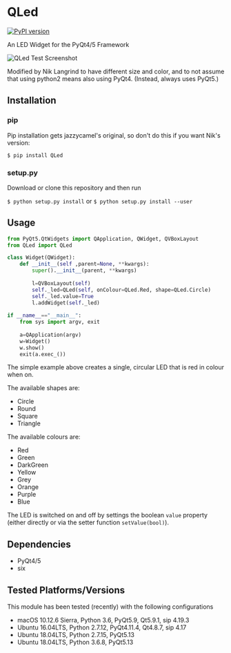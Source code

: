 # QLed

[![PyPI version](https://badge.fury.io/py/QLed.svg)](https://badge.fury.io/py/QLed)

An LED Widget for the PyQt4/5 Framework

![QLed Test Screenshot](https://raw.githubusercontent.com/jazzycamel/QLed/master/QLed_test_screenshot.png)

Modified by Nik Langrind to have different size and color, and to not assume
that using python2 means also using PyQt4. (Instead, always uses PyQt5.)

## Installation
### pip
Pip installation gets jazzycamel's original, so don't do this if you want Nik's version:

`$ pip install QLed`

### setup.py
Download or clone this repository and then run

`$ python setup.py install`
or
`$ python setup.py install --user`

## Usage
```python
from PyQt5.QtWidgets import QApplication, QWidget, QVBoxLayout
from QLed import QLed

class Widget(QWidget):
    def __init__(self ,parent=None, **kwargs):
        super().__init__(parent, **kwargs)
        
        l=QVBoxLayout(self)
        self._led=QLed(self, onColour=QLed.Red, shape=QLed.Circle)
        self._led.value=True
        l.addWidget(self._led)
        
if __name__=="__main__":
    from sys import argv, exit
    
    a=QApplication(argv)
    w=Widget()
    w.show()
    exit(a.exec_())
```

The simple example above creates a single, circular LED that is red in colour when on.

The available shapes are:

* Circle
* Round
* Square
* Triangle

The available colours are:

* Red
* Green
* DarkGreen
* Yellow
* Grey
* Orange
* Purple
* Blue

The LED is switched on and off by settings the boolean `value` property (either directly or via the setter function `setValue(bool)`).

## Dependencies
* PyQt4/5
* six

## Tested Platforms/Versions
This module has been tested (recently) with the following configurations

* macOS 10.12.6 Sierra, Python 3.6, PyQt5.9, Qt5.9.1, sip 4.19.3
* Ubuntu 16.04LTS, Python 2.7.12, PyQt4.11.4, Qt4.8.7, sip 4.17
* Ubuntu 18.04LTS, Python 2.7.15, PyQt5.13
* Ubuntu 18.04LTS, Python 3.6.8, PyQt5.13
